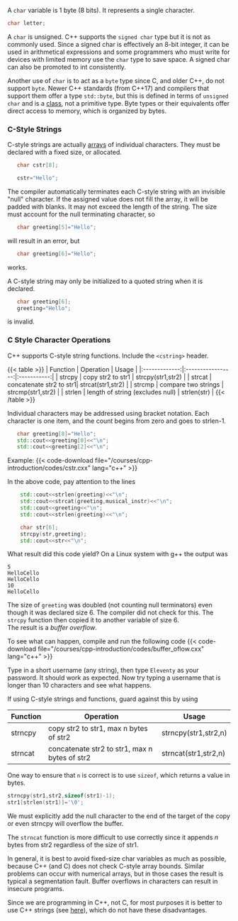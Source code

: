 A `char` variable is 1 byte (8 bits).  It represents a single character.
```c++
char letter;
```

A `char` is unsigned.  C++ supports the `signed char` type but it is not as commonly used.  Since a signed char is effectively an 8-bit integer, it can be used in arithmetical expressions and some programmers who must write for devices with limited memory use the `char` type to save space.  A signed char can also be promoted to int consistently. 

Another use of `char` is to act as a `byte` type since C, and older C++, do not support `byte`.  Newer C++ standards (from C++17) and compilers that support them offer a type `std::byte`, but this is defined in terms of `unsigned char` and is a [class](/courses/cpp-introduction/classes), not a primitive type.
Byte types or their equivalents offer direct access to memory, which is organized by bytes.

### C-Style Strings

C-style strings are actually [arrays](/courses/cpp-introduction/arrays_vecs) of individual characters.  They must be declared with a fixed size, or allocated.
```c++
   char cstr[8];

   cstr="Hello";
```
The compiler automatically terminates each C-style string with an invisible "null" character.  If the assigned value does not fill the array, it will be padded with blanks.  It may not exceed the length of the string.  The size must account for the null terminating character, so
```c++
   char greeting[5]="Hello";
```
will result in an error, but 
```c++
   char greeting[6]="Hello";
```
works.

A C-style string may only be initialized to a quoted string when it is declared.
```c++
   char greeting[6];
   greeting="Hello";
```
is invalid. 

### C Style Character Operations

C++ supports C-style string functions.  Include the `<cstring>` header.

{{< table >}}
|    Function   |      Operation    |   Usage     |
|:-------------:|:-----------------:|:-----------:|
|   strcpy      |  copy str2 to str1 |  strcpy(str1,str2)  |
|   strcat      |  concatenate str2 to str1|  strcat(str1,str2)  |
|   strcmp      |  compare two strings |  strcmp(str1,str2)  |
|   strlen      |  length of string (excludes null)  |  strlen(str)  |
{{< /table >}}

Individual characters may be addressed using bracket notation.  Each character is one item, and the count begins from zero and goes to strlen-1.
```c++
   char greeting[8]="Hello";
   std::cout<<greeting[0]<<"\n";
   std::cout<<greeting[2]<<"\n";
```

Example:
{{< code-download file="/courses/cpp-introduction/codes/cstr.cxx" lang="c++" >}}

In the above code, pay attention to the lines
```c++
    std::cout<<strlen(greeting)<<"\n";
    std::cout<<strcat(greeting,musical_instr)<<"\n";
    std::cout<<greeting<<"\n";
    std::cout<<strlen(greeting)<<"\n";

    char str[6];
    strcpy(str,greeting);
    std::cout<<str<<"\n";
```
What result did this code yield?  On a Linux system with g++ the output was
```no-highlight
5
HelloCello
HelloCello
10
HelloCello
```
The size of `greeting` was doubled (not counting null terminators) even though it was declared size 6.  The compiler did not check for this.  The `strcpy` function then copied it to another variable of size 6.  
The result is a _buffer overflow_.  

To see what can happen, compile and run the following code
{{< code-download file="/courses/cpp-introduction/codes/buffer_oflow.cxx" lang="c++" >}}

Type in a short username (any string), then type `Eleventy` as your password. It should work as expected.  Now try typing a username that is longer than 10 characters and see what happens.

If using C-style strings and functions, guard against this by using

|    Function    |      Operation    |   Usage     |
|--------------|-------------------|-------------|
|   strncpy      |  copy str2 to str1, max n bytes of str2 |  strncpy(str1,str2,n)  |
|   strncat      |  concatenate str2 to str1, max n bytes of str2|  strncat(str1,str2,n)  |

One way to ensure that `n` is correct is to use `sizeof`, which returns a value in bytes.
```c++
strncpy(str1,str2,sizeof(str1)-1);
str1[strlen(str1)]='\0';
```
We must explicitly add the null character to the end of the target of the copy or even strncpy will overflow the buffer.

The `strncat` function is more difficult to use correctly since it appends $n$ bytes from str2 regardless of the size of str1.  

In general, it is best to avoid fixed-size char variables as much as possible, because C++ (and C) does not check C-style array bounds. Similar problems can occur with numerical arrays, but in those cases the result is typical a segmentation fault. Buffer overflows in characters can result in insecure programs.

Since we are programming in C++, not C, for most purposes it is better to use C++ strings (see [here](/courses/cpp-introduction/encodings_strings#strings)),
which do not have these disadvantages.

